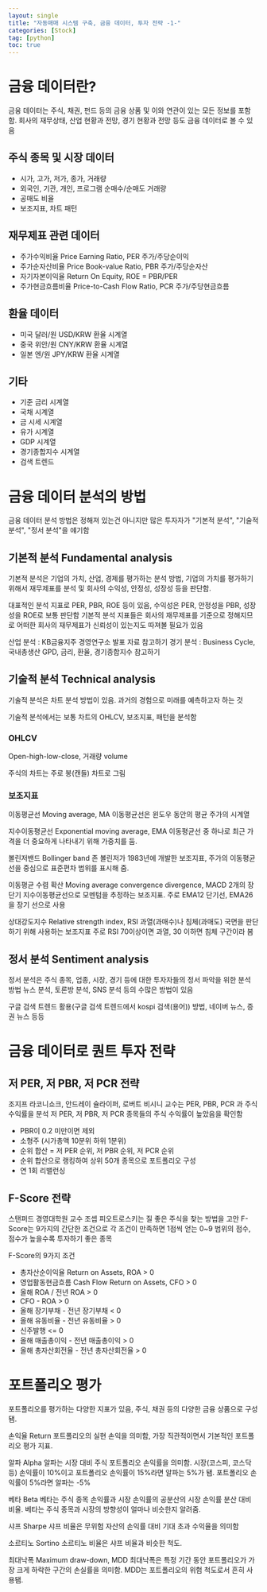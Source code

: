 ```yaml
---
layout: single
title: "자동매매 시스템 구축, 금융 데이터, 투자 전략 -1-"
categories: [Stock]
tag: [python]
toc: true
---
```


# 금융 데이터란? 

금융 데이터는 주식, 채권, 펀드 등의 금융 상품 및 이와 연관이 있는 모든 정보를 포함함. 회사의 재무상태, 산업 현황과 전망, 경기 현황과 전망 등도 금융 데이터로 볼 수 있음



## 주식 종목 및 시장 데이터

- 시가, 고가, 저가, 종가, 거래량
- 외국인, 기관, 개인, 프로그램 순매수/순매도 거래량
- 공매도 비율
- 보조지표, 차트 패턴



## 재무제표 관련 데이터

- 주가수익비율 Price Earning Ratio, PER 주가/주당순이익
- 주가순자산비율 Price Book-value Ratio, PBR 주가/주당순자산
- 자기자본이익율 Return On Equity, ROE =   PBR/PER
- 주가현금흐름비율 Price-to-Cash Flow Ratio, PCR 주가/주당현금흐름



## 환율 데이터

- 미국 달러/원 USD/KRW 환율 시계열
- 중국 위안/원 CNY/KRW 환율 시계열
- 일본 엔/원 JPY/KRW 환율 시계열



## 기타

- 기준 금리 시계열
- 국채 시계열
- 금 시세 시계열
- 유가 시계열
- GDP 시계열
- 경기종합지수 시계열
- 검색 트렌드 



# 금융 데이터 분석의 방법

금융 데이터 분석 방법은 정해져 있는건 아니지만 많은 투자자가 "기본적 분석", "기술적 분석", "정서 분석"을 얘기함

## 기본적 분석 Fundamental analysis

기본적 분석은 기업의 가치, 산업, 경제를 평가하는 분석 방법, 기업의 가치를 평가하기 위해서 재무제표를 분석 및 회사의 수익성, 안정성, 성장성 등을 판단함.

대표적인 분석 지표로 PER, PBR, ROE 등이 있음, 수익성은 PER, 안정성을 PBR, 성장성을 ROE로 보통 판단함 
기본적 분석 지표들은 회사의 재무제표를 기준으로 정해지므로 어떠한 회사의 재무제표가 신뢰성이 있는지도 따져볼 필요가 있음

산업 분석 : KB금융지주 경영연구소    발표 자료 참고하기
경기 분석 : Business Cycle, 국내총생산 GPD, 금리, 환율, 경기종합지수  참고하기



## 기술적 분석 Technical analysis

기술적 분석은 차트 분석 방법이 있음. 과거의 경험으로 미래를 예측하고자 하는 것 

기술적 분석에서는 보통 차트의 OHLCV, 보조지표, 패턴을 분석함

### OHLCV 

Open-high-low-close, 거래량 volume

주식의 차트는 주로 봉(캔들) 차트로 그림



### 보조지표

이동평균선 Moving average, MA
이동평균선은 윈도우 동안의 평균 주가의 시계열

지수이동평균선 Exponential moving average, EMA
이동평균선 중 하나로 최근 가격을 더 중요하게 나타내기 위해 가중치를 둠.

볼린저밴드 Bollinger band
존 볼린저가 1983년에 개발한 보조지표, 주가의 이동평균선을 중심으로 표준편차 범위를 표시해 줌.

이동평균 수렴 확산 Moving average convergence divergence, MACD
2개의 장단기 지수이동평균선으로 모멘텀을 추정하는 보조지표. 주로 EMA12 단기선, EMA26을 장기 선으로 사용

상대강도지수 Relative strength index, RSI
과열(과매수)나 침체(과매도) 국면을 판단하기 위해 사용하는 보조지표
주로 RSI 70이상이면 과열, 30 이하면 침체 구간이라 봄



## 정서 분석 Sentiment analysis

정서 분석은 주식 종목, 업종, 시장, 경기 등에 대한 투자자들의 정서 파악을 위한 분석 방법
뉴스 분석, 토론방 분석, SNS 분석 등의 수많은 방법이 있음

구글 검색 트렌드 활용(구글 검색 트렌드에서 kospi 검색(용어)) 방법, 네이버 뉴스, 증권 뉴스 등등 



 

# 금융 데이터로 퀀트 투자 전략

## 저 PER, 저 PBR, 저 PCR 전략

조지프 라코니쇼크, 안드레이 슐라이퍼, 로버트 비시니 교수는 PER, PBR, PCR 과 주식 수익률을 분석
저 PER, 저 PBR, 저 PCR 종목들의 주식 수익률이 높았음을 확인함 

- PBR이 0.2 미만이면 제외
- 소형주 (시가총액 10분위 하위 1분위)
- 순위 합산 = 저 PER 순위, 저 PBR 순위, 저 PCR 순위
- 순위 합산으로 랭킹하여 상위 50개 종목으로 포트폴리오 구성
- 연 1회 리밸런싱



## F-Score 전략

스탠퍼드 경영대학원 교수 조셉 피오트로스키는 질 좋은 주식을 찾는 방법을 고안 
F-Score는 9가지의 간단한 조건으로 각 조건이 만족하면 1점씩 얻는 0~9 범위의 점수, 점수가 높을수록 투자하기 좋은 종목

F-Score의 9가지 조건

- 총자산순이익율 Return on Assets, ROA > 0
- 영업활동현금흐름 Cash Flow Return on Assets, CFO > 0 
- 올해 ROA / 전년 ROA > 0
- CFO - ROA > 0
- 올해 장기부채 - 전년 장기부채 < 0
- 올해 유동비율 - 전년 유동비율 > 0
- 신주발행 <= 0
- 올해 매출총이익 - 전년 매출총이익 > 0
- 올해 총자산회전율 - 전년 총자산회전율 > 0

# 포트폴리오 평가 

포트폴리오를 평가하는 다양한 지표가 있음, 주식, 채권 등의 다양한 금융 상품으로 구성됌.

손익율 Return 
포트폴리오의 실현 손익을 의미함, 가장 직관적이면서 기본적인 포트폴리오 평가 지표.

알파 Alpha
알파는 시장 대비 주식 포트폴리오 손익률을 의미함. 시장(코스피, 코스닥 등) 손익률이 10%이고 포트폴리오 손익률이 15%라면 알파는 5%가 됌. 포트폴리오 손익률이 5%라면 알파는 -5%

베타 Beta
베타는 주식 종목 손익률과 시장 손익률의 공분산의 시장 손익률 분산 대비 비율. 베타는 주식 종목과 시장의 방향성이 얼마나 비슷한지 알려줌.

샤프 Sharpe
샤프 비율은 무위험 자산의 손익률 대비 기대 초과 수익율을 의미함

소르티노 Sortino
소르티노 비율은 샤프 비율과 비슷한 척도.

최대낙폭 Maximum draw-down, MDD
최대낙폭은 특정 기간 동안 포트폴리오가 가장 크게 하락한 구간의 손실률을 의미함. MDD는 포트폴리오의 위험 척도로서 흔히 사용됌.

